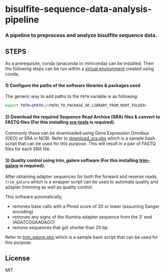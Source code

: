 # bisulfite-sequence-data-analysis-pipeline
### A pipeline to preprocess and analyze bisulfite sequence data.
## STEPS

As a prerequisite, conda (anaconda or miniconda) can be installed. Then the following steps can be run within a [virtual environment](https://uoa-eresearch.github.io/eresearch-cookbook/recipe/2014/11/20/conda/) created using conda.

#### 1) Configure the paths of the software libraries & packages used

The generic way to add paths to the `PATH` variable is as following:
```sh
export PATH=$PATH:/<PATH_TO_PACKAGE_OR_LIBRARY_FROM_ROOT_FOLDER>
```

#### 2) Download the required Sequence Read Archive (SRA) files & convert to FASTQ files (For this installing [sra-tools](https://anaconda.org/bioconda/sra-tools) is required).

Commonly these can be downloaded using Gene Expression Omnibus (GEO) or SRA in NCBI. Refer to [download_sra.pbs](https://github.com/UdithaM/bisulfite-sequence-data-analysis-pipeline/blob/main/download_sra.pbs) which is a sample bash script that can be used for this purpose. This will result in a pair of FASTQ files for each SRA file.

#### 3) Quality control using trim_galore software (For this installing [trim-galore](https://anaconda.org/bioconda/trim-galore) is required).

After obtaining adapter sequences for both the forward and reverse reads, `trim_galore` which is a wrapper script can be used to automate quality and adapter trimming as well as quality control. 

This software automatically,
- removes base calls with a Phred score of 20 or lower (assuming Sanger encoding)
- removes any signs of the Illumina adapter sequence from the 3' end (AGATCGGAAGAGC)
- remove sequences that got shorter than 20 bp

Refer to [trim_galore.pbs](https://github.com/UdithaM/bisulfite-sequence-data-analysis-pipeline/blob/main/trim_galore.pbs) which is a sample bash script that can be used for this purpose.


## License

MIT

